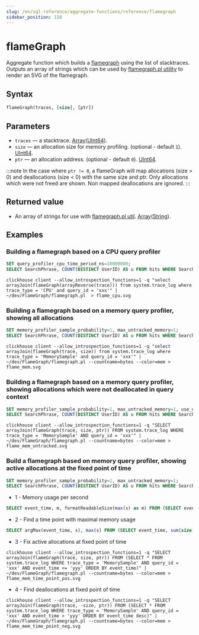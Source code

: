 ```yaml
---
slug: /en/sql-reference/aggregate-functions/reference/flamegraph
sidebar_position: 110
---
```


# flameGraph

Aggregate function which builds a [flamegraph](https://www.brendangregg.com/flamegraphs.html) using the list of stacktraces. Outputs an array of strings which can be used by [flamegraph.pl utility](https://github.com/brendangregg/FlameGraph) to render an SVG of the flamegraph.

## Syntax

```sql
flameGraph(traces, [size], [ptr])
```

## Parameters

- `traces` — a stacktrace. [Array](../../data-types/array.md)([UInt64](../../data-types/int-uint.md)).
- `size` — an allocation size for memory profiling. (optional - default `1`). [UInt64](../../data-types/int-uint.md).
- `ptr` — an allocation address. (optional - default `0`). [UInt64](../../data-types/int-uint.md).

:::note
In the case where `ptr != 0`, a flameGraph will map allocations (size > 0) and deallocations (size < 0) with the same size and ptr.
Only allocations which were not freed are shown. Non mapped deallocations are ignored.
:::

## Returned value

- An array of strings for use with [flamegraph.pl util](https://github.com/brendangregg/FlameGraph). [Array](../../data-types/array.md)([String](../../data-types/string.md)).

## Examples

### Building a flamegraph based on a CPU query profiler

```sql
SET query_profiler_cpu_time_period_ns=10000000;
SELECT SearchPhrase, COUNT(DISTINCT UserID) AS u FROM hits WHERE SearchPhrase <> '' GROUP BY SearchPhrase ORDER BY u DESC LIMIT 10;
```

```text
clickhouse client --allow_introspection_functions=1 -q "select arrayJoin(flameGraph(arrayReverse(trace))) from system.trace_log where trace_type = 'CPU' and query_id = 'xxx'" | ~/dev/FlameGraph/flamegraph.pl  > flame_cpu.svg
```

### Building a flamegraph based on a memory query profiler, showing all allocations

```sql
SET memory_profiler_sample_probability=1, max_untracked_memory=1;
SELECT SearchPhrase, COUNT(DISTINCT UserID) AS u FROM hits WHERE SearchPhrase <> '' GROUP BY SearchPhrase ORDER BY u DESC LIMIT 10;
```

```text
clickhouse client --allow_introspection_functions=1 -q "select arrayJoin(flameGraph(trace, size)) from system.trace_log where trace_type = 'MemorySample' and query_id = 'xxx'" | ~/dev/FlameGraph/flamegraph.pl --countname=bytes --color=mem > flame_mem.svg
```

### Building a flamegraph based on a memory query profiler, showing allocations which were not deallocated in query context

```sql
SET memory_profiler_sample_probability=1, max_untracked_memory=1, use_uncompressed_cache=1, merge_tree_max_rows_to_use_cache=100000000000, merge_tree_max_bytes_to_use_cache=1000000000000;
SELECT SearchPhrase, COUNT(DISTINCT UserID) AS u FROM hits WHERE SearchPhrase <> '' GROUP BY SearchPhrase ORDER BY u DESC LIMIT 10;
```

```text
clickhouse client --allow_introspection_functions=1 -q "SELECT arrayJoin(flameGraph(trace, size, ptr)) FROM system.trace_log WHERE trace_type = 'MemorySample' AND query_id = 'xxx'" | ~/dev/FlameGraph/flamegraph.pl --countname=bytes --color=mem > flame_mem_untracked.svg
```

### Build a flamegraph based on memory query profiler, showing active allocations at the fixed point of time

```sql
SET memory_profiler_sample_probability=1, max_untracked_memory=1;
SELECT SearchPhrase, COUNT(DISTINCT UserID) AS u FROM hits WHERE SearchPhrase <> '' GROUP BY SearchPhrase ORDER BY u DESC LIMIT 10;
```

- 1 - Memory usage per second

```sql
SELECT event_time, m, formatReadableSize(max(s) as m) FROM (SELECT event_time, sum(size) OVER (ORDER BY event_time) AS s FROM system.trace_log WHERE query_id = 'xxx' AND trace_type = 'MemorySample') GROUP BY event_time ORDER BY event_time;
```

- 2 - Find a time point with maximal memory usage

```sql
SELECT argMax(event_time, s), max(s) FROM (SELECT event_time, sum(size) OVER (ORDER BY event_time) AS s FROM system.trace_log WHERE query_id = 'xxx' AND trace_type = 'MemorySample');
```

-  3 - Fix active allocations at fixed point of time

```text
clickhouse client --allow_introspection_functions=1 -q "SELECT arrayJoin(flameGraph(trace, size, ptr)) FROM (SELECT * FROM system.trace_log WHERE trace_type = 'MemorySample' AND query_id = 'xxx' AND event_time <= 'yyy' ORDER BY event_time)" | ~/dev/FlameGraph/flamegraph.pl --countname=bytes --color=mem > flame_mem_time_point_pos.svg
```

- 4 - Find deallocations at fixed point of time

```text
clickhouse client --allow_introspection_functions=1 -q "SELECT arrayJoin(flameGraph(trace, -size, ptr)) FROM (SELECT * FROM system.trace_log WHERE trace_type = 'MemorySample' AND query_id = 'xxx' AND event_time > 'yyy' ORDER BY event_time desc)" | ~/dev/FlameGraph/flamegraph.pl --countname=bytes --color=mem > flame_mem_time_point_neg.svg
```
